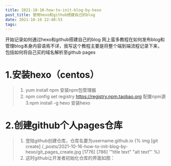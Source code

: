 ```yaml
---
title: 2021-10-16-how-to-init-blog-by-hexo
post_title: 使用hexo和github搭建自己的blog
date: 2021-10-16 22:40:53
tags:
---
```

开始记录如何通过hexo和github搭建自己的blog
网上蛮多教程在如何发布blog和管理blog本身内容语焉不详，我写这个教程主要是将整个端到端流程记录下来，包括如何将自己买的域名解析至github pages

# 1.安装hexo（centos）
> 1. yum install npm 安装npm包管理器
> 2. npm config set registry https://registry.npm.taobao.org 配置npm源
> 3.npm install -g hexo 安装hexo

# 2.创建github个人pages仓库
> 1. 登陆github创建仓库，仓库名要为username.github.io {% img [git create] /_posts/2021-10-16-how-to-init-blog-by-hexo/git_pages_create.jpg [1776] [786] '"title text" "alt text"' %}
> 2. 这时github让开发者初始化仓库的界面如图：